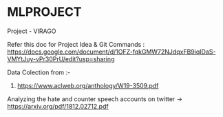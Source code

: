 # MLPROJECT
Project - VIRAGO

Refer this doc for Project Idea & Git Commands : https://docs.google.com/document/d/1OFZ-fqkGMW72NJdqxFB9iqIDaS-VMYtJuy-vPr30PrU/edit?usp=sharing

Data Colection from :-
1)  https://www.aclweb.org/anthology/W19-3509.pdf

Analyzing the hate and counter speech accounts on twitter ->
https://arxiv.org/pdf/1812.02712.pdf
